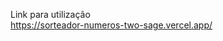 Link para utilização<br>
<a href="https://sorteador-numeros-two-sage.vercel.app/">https://sorteador-numeros-two-sage.vercel.app/</a>
